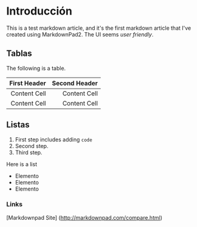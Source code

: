 <properties 
        pageTitle="Test Markdown 2 (carlasab)" 
        description="test page" 
        services="powerbi" 
        documentationCenter="" 
        authors="sabotta" />

# Introducción

This is a test markdown article, and it's the first markdown article that I've created using MarkdownPad2. The UI seems <bpt id="p1">*</bpt>user friendly<ept id="p1">*</ept>.

## Tablas
The following is a table.

|First Header   |Second Header    |
|------------:  |-------------:   |
|Content Cell|Content Cell|
|Content Cell|Content Cell|


## Listas
1. First step includes adding `code`
2. Second step.
3. Third step.

Here is a list

- Elemento 
- Elemento
- Elemento

### Links

[Markdownpad Site] (http://markdownpad.com/compare.html)
